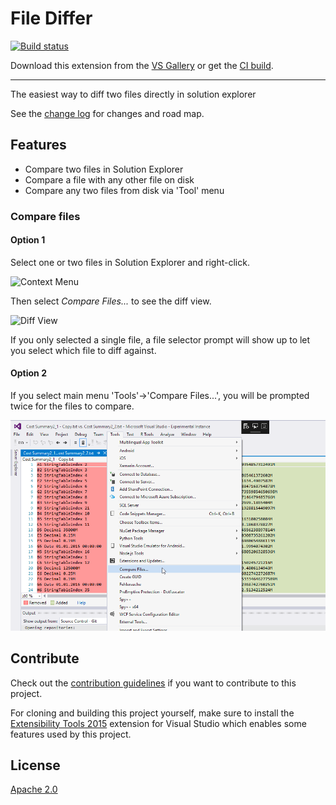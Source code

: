 # File Differ

[![Build status](https://ci.appveyor.com/api/projects/status/s65xx32188hpocy7?svg=true)](https://ci.appveyor.com/project/madskristensen/filediffer)

Download this extension from the [VS Gallery](https://visualstudiogallery.msdn.microsoft.com/9b4f1f00-492d-48bc-8857-702332217b67)
or get the [CI build](http://vsixgallery.com/extension/ea5c68d6-cdae-4e79-bd46-2a39e95bb256/).

---------------------------------------

The easiest way to diff two files directly in solution explorer

See the [change log](CHANGELOG.md) for changes and road map.

## Features

- Compare two files in Solution Explorer
- Compare a file with any other file on disk
- Compare any two files from disk via 'Tool' menu

### Compare files

#### Option 1

Select one or two files in Solution Explorer and
right-click.

![Context Menu](art/context-menu.png)

Then select *Compare Files...* to see the 
diff view.

![Diff View](art/diff-view.png)

If you only selected a single file, a file
selector prompt will show up to let you select
which file to diff against.

#### Option 2

If you select main menu 'Tools'&#8594;'Compare Files...', 
you will be prompted twice for the files to compare.

![Tool Menu](art/tool-menu.png)

## Contribute
Check out the [contribution guidelines](CONTRIBUTING.md)
if you want to contribute to this project.

For cloning and building this project yourself, make sure
to install the
[Extensibility Tools 2015](https://visualstudiogallery.msdn.microsoft.com/ab39a092-1343-46e2-b0f1-6a3f91155aa6)
extension for Visual Studio which enables some features
used by this project.

## License
[Apache 2.0](LICENSE)